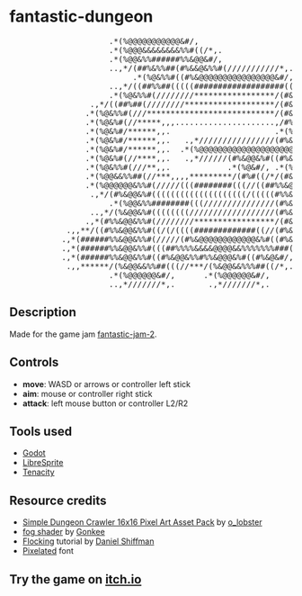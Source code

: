 # fantastic-dungeon

<pre>
                     .*(%@@@@@@@@@@@&#/,
                     .*(%@@@&&&&&&&&%%#((/*,.
                     .*(%@@&%%######%%&@@&#/,
                     ..,*/(##%&%%##(#%&&@&%%#(///////////*,.
                          .*(%@&%%#((#%&@@@@@@@@@@@@@@@@&#/,
                     ..,*/((##%%##(((((###################((//*,.
                     .*(%@&%%#(////////*****************/(#&@&#/,
                 .,*/((##%##(////////*******************/(#&@&#/,
                .*(%@&%%#(///***************************/(#&@&#/,
                .*(%@&%#(//*****,,,.....................,/#%@&#/,
                .*(%@&%#/******,,.                      .*(%@&#/,
                .*(%@&%#/******,,.   .,*////////////////(#%&@&#/,
                .*(%@&%#/******,,.  .*(%@@@@@@@@@@@@@@@@@@@@@&#/,
                .*(%@&%#(//****,,.   .,*//////(#%&@@&%#((#%&@&#/,
                .*(%@&%%#(///**,,.            .*(%@&#/, .*(%@&#/,
                .*(%@@&&%%##(//***,,,,*********/(#%#((/*/(#&@&#/,
                .*(%@@@@@@&%%#(/////(((########(((//((##%%&@@&#/,
                 .,*/(#%&@@&%#((((((((((((((((((((/(((((#%%&@&#/,
                     .*(%@@&%%########(((///////////////(#%&@&#/,
                 ..,*/(%&@@&%#((((((((//////////////////(#%&@&#/,
                .,*(#%%&@@&%%#(////////*****************/(#&@&#/,
            .,,**/((#%%&@@&%%#((/(/((((#############((//(#%&@&#/,
           .,*(######%%&@@&%%#(/////(#%&@@@@@@@@@@@@&%#((#%&@&#/,
           .,*(######%%&@@&%%#(((##%%%%&&&&@@@@&&%%%%%%%###((/*,.
           .,*(######%%&@@&%%#((#%&@@&%%#%%&@@@&%#((#%&@&#/,
            .,,******/(%&@@&&%%##(((//***/(%&@@&&%%%##((/*,.
                     .*(%@@@@@@&#/,      .*(%@@@@@@&#/,
                     ..,*///////*,.       .,*///////*,.
</pre>

## Description

Made for the game jam [fantastic-jam-2](https://itch.io/jam/fantastic-jam-002).

## Controls

* **move**: WASD or arrows or controller left stick
* **aim**: mouse or controller right stick
* **attack**: left mouse button or controller L2/R2

## Tools used

* [Godot](https://godotengine.org/)
* [LibreSprite](https://github.com/LibreSprite/LibreSprite)
* [Tenacity](https://tenacityaudio.org/)

## Resource credits

* [Simple Dungeon Crawler 16x16 Pixel Art Asset Pack](https://o-lobster.itch.io/simple-dungeon-crawler-16x16-pixel-pack) by [o_lobster](https://itch.io/profile/o-lobster)
* [fog shader](https://github.com/Gonkee/Gonkees-Shaders/blob/master/fog.shader) by [Gonkee](https://www.youtube.com/watch?v=QEaTsz_0o44)
* [Flocking](https://natureofcode.com/book/chapter-6-autonomous-agents/#chapter06_section12) tutorial by [Daniel Shiffman](https://natureofcode.com/)
* [Pixelated](https://www.dafont.com/fr/pixelated.font) font

## Try the game on [itch.io](https://laymain.itch.io/fantastic-dungeon)
